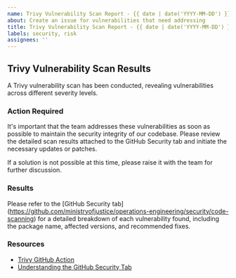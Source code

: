 ```yaml
---
name: Trivy Vulnerability Scan Report - {{ date | date('YYYY-MM-DD') }}
about: Create an issue for vulnerabilities that need addressing
title: Trivy Vulnerability Scan Report - {{ date | date('YYYY-MM-DD') }}
labels: security, risk
assignees: ''
---
```


## Trivy Vulnerability Scan Results

A Trivy vulnerability scan has been conducted, revealing vulnerabilities across different severity levels.

### Action Required

It's important that the team addresses these vulnerabilities as soon as possible to maintain the security integrity of our codebase. Please review the detailed scan results attached to the GitHub Security tab and initiate the necessary updates or patches.

If a solution is not possible at this time, please raise it with the team for further discussion.

### Results

Please refer to the [GitHub Security tab] (https://github.com/ministryofjustice/operations-engineering/security/code-scanning) for a detailed breakdown of each vulnerability found, including the package name, affected versions, and recommended fixes.

### Resources

- [Trivy GitHub Action](https://github.com/aquasecurity/trivy-action)
- [Understanding the GitHub Security Tab](https://docs.github.com/en/code-security/security-advisories/about-github-security-advisories)
